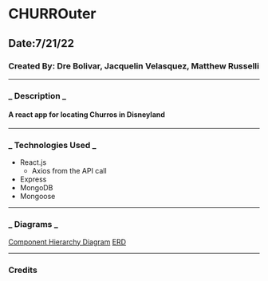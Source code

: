 # CHURROuter
## Date:7/21/22
### Created By: Dre Bolivar, Jacquelin Velasquez, Matthew Russelli
***

### **_ Description _**

#### A react app for locating Churros in Disneyland

***

### **_ Technologies Used _**

- React.js
    - Axios from the API call
- Express
- MongoDB
- Mongoose

***

### **_ Diagrams _**
[Component Hierarchy Diagram](https://imgur.com/a/8X3y0PH)
[ERD](https://imgur.com/lCQI5vU)

***

### Credits